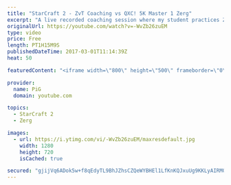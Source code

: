 ```yaml
---
title: "StarCraft 2 - ZvT Coaching vs QXC! 5K Master 1 Zerg"
excerpt: "A live recorded coaching session where my student practices ZvT vs QXC -- Watch live at https://www.twitch.tv/x5_pig"
originalUrl: https://youtube.com/watch?v=-WvZb26zuEM
type: video
price: Free
length: PT1H15M9S
publishedDateTime: 2017-03-01T11:14:39Z
heat: 50

featuredContent: "<iframe width=\"800\" height=\"500\" frameborder=\"0\" src=\"https://www.youtube.com/embed/-WvZb26zuEM\" allow=\"accelerometer; autoplay; encrypted-media; gyroscope; picture-in-picture\" allowfullscreen></iframe>"

provider:
  name: PiG
  domain: youtube.com

topics:
  - StarCraft 2
  - Zerg

images:
  - url: https://i.ytimg.com/vi/-WvZb26zuEM/maxresdefault.jpg
    width: 1280
    height: 720
    isCached: true

secured: "gjijVq6ADok5w+f8qEdyTL9BhJZhsCZQeWYBHEl1LfKnKQJxuUg9KKLyAIRM0m6XxQ4tGaJ2dUArAlrIAPyv2drvz84bZQA1ernXZoiPn3zGV8xkP4pUW6OCbvhqZSumhiDsVf0NIENNztgP2TbYhDk63yGgR7m41uw19/rBJSAQVc85LIzTpxg+wfdh+0AT97xBAR7G1mdPz3Pswd/jxnIbWVVh8TPls+0nKXAFdqk2Tm9GA3C9uq+Zsg6qXznOQg3VK5RZgphBUbEQWuPFsDP2e4lWf6fG0NV21WOahbn2V7BiaZ6TkBn+XJIPqM7AnlR6NWSdPV83bkupHLCyTU5Qa23rNaMLxejMLd2MFgEo2CzZ13t3pmL9CBpMoBklEg6Jr+6u6J5lPGLPIAwB37iUEpG9QuNPG3ATyy1kTds=;ut98vEIO9+9zfR5XZvnZLQ=="
---
```


